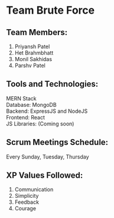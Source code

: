 # Team Brute Force
## Team Members:
1. Priyansh Patel
2. Het Brahmbhatt
3. Monil Sakhidas
4. Parshv Patel
## Tools and Technologies:
MERN Stack\
Database: MongoDB\
Backend: ExpressJS and NodeJS\
Frontend: React\
JS Libraries: (Coming soon)
## Scrum Meetings Schedule:
Every Sunday, Tuesday, Thursday
## XP Values Followed:
1. Communication
2. Simplicity
3. Feedback
4. Courage
